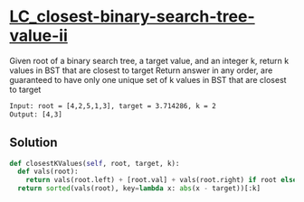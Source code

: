 # [LC_closest-binary-search-tree-value-ii](https://leetcode.com/problems/closest-binary-search-tree-value-ii)

Given root of a binary search tree, a target value, and an integer k, return k values in BST that are closest to target
Return answer in any order, are guaranteed to have only one unique set of k values in BST that are closest to target

```txt
Input: root = [4,2,5,1,3], target = 3.714286, k = 2
Output: [4,3]
```

## Solution

```py
def closestKValues(self, root, target, k):
  def vals(root):
    return vals(root.left) + [root.val] + vals(root.right) if root else []
  return sorted(vals(root), key=lambda x: abs(x - target))[:k]
```
